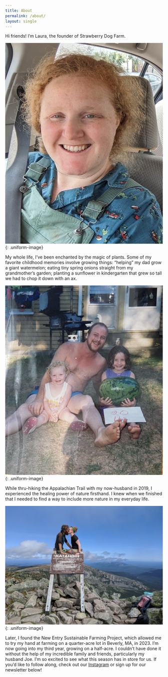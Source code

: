 ```yaml
---
title: About
permalink: /about/
layout: single
---
```


Hi friends! I’m Laura, the founder of Strawberry Dog Farm.

![Laura at Strawberry Dog Farm](/assets/images/laura.jpg){: .uniform-image}

My whole life, I’ve been enchanted by the magic of plants. Some of my favorite childhood memories involve growing things: “helping” my dad grow a giant watermelon; eating tiny spring onions straight from my grandmother’s garden; planting a sunflower in kindergarten that grew so tall we had to chop it down with an ax.

![Baby Laura with her sister Kerri, their dad, and a giant watermelon](/assets/images/babylaura_bigwatermelon.png){: .uniform-image}

While thru-hiking the Appalachian Trail with my now-husband in 2019, I experienced the healing power of nature firsthand. I knew when we finished that I needed to find a way to include more nature in my everyday life.

![Laura and Joe submitting Mount Katahdin](/assets/images/katahdin1.jpg){: .uniform-image}

Later, I found the New Entry Sustainable Farming Project, which allowed me to try my hand at farming on a quarter-acre lot in Beverly, MA, in 2023. I’m now going into my third year, growing on a half-acre. I couldn’t have done it without the help of my incredible family and friends, particularly my husband Joe. I’m so excited to see what this season has in store for us. If you’d like to follow along, check out our [Instagram](https://www.instagram.com/strawberry.dog.farm/) or sign up for our newsletter below!
